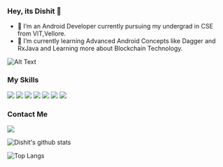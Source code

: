 ### Hey, its Dishit 👋

- 🔭 I’m an Android Developer currently pursuing my undergrad in CSE from VIT,Vellore.
- 🌱 I’m currently learning Advanced Android Concepts like Dagger and RxJava and Learning more about Blockchain Technology.  

   
   
![Alt Text](https://media.giphy.com/media/llarwdtFqG63IlqUR1/giphy.gif)

### My Skills

<img src="https://img.shields.io/badge/android--%233DDC84.svg?&style=for-the-badge&logo=android&logoColor=white" /> <img src="https://img.shields.io/badge/java--%23007396.svg?&style=for-the-badge&logo=java&logoColor=white" /> <img src="https://img.shields.io/badge/kotlin--%230095D5.svg?&style=for-the-badge&logo=kotlin&logoColor=white" /> <img src="https://img.shields.io/badge/c++--%2300599C.svg?&style=for-the-badge&logo=c++&logoColor=white" /> <img src="https://img.shields.io/badge/react--%2361DAFB.svg?&style=for-the-badge&logo=react&logoColor=white" /> <img src="https://img.shields.io/badge/mysql--%234479A1.svg?&style=for-the-badge&logo=mysql&logoColor=white" /> <img src="https://img.shields.io/badge/git--%23F05032.svg?&style=for-the-badge&logo=git&logoColor=white" /> 

### Contact Me
[<img src="https://img.shields.io/badge/linkedin-%230077B5.svg?&style=for-the-badge&logo=linkedin&logoColor=white" />](https://www.linkedin.com/in/dishit-duggar-2765a0185/)

![Dishit's github stats](https://github-readme-stats.vercel.app/api?username=ddvader44&hide=issues,contribs,prs&theme=dark)

![Top Langs](https://github-readme-stats.vercel.app/api/top-langs/?username=ddvader44&layout=compact&theme=dark)  
